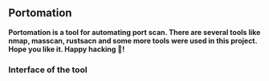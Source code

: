 ## Portomation

**Portomation is a tool for automating port scan. There are several tools like nmap, masscan, 
rustsacn and some more tools were used in this project. Hope you like it. Happy hacking 🙂!**

### Interface of the tool
